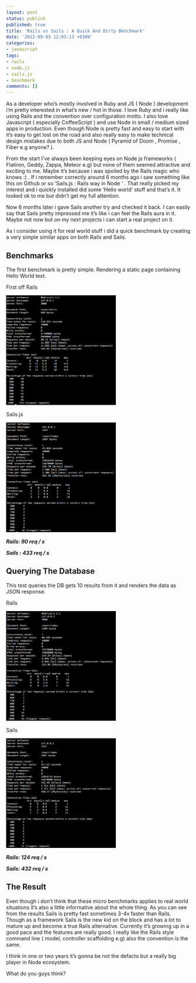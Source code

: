```yaml
---
layout: post
status: publish
published: true
title: 'Rails vs Sails : A Quick And Dirty Benchmark'
date: '2013-09-03 12:03:13 +0300'
categories:
- javascript
tags:
- rails
- node.js
- sails.js
- benchmark
comments: []
---
```


As a developer who’s mostly involved in Ruby and JS ( Node ) development i’m pretty interested in what’s new / hot in those. I love Ruby and i really like using Rails and the convention over configuration motto. I also love Javascript ( especially CoffeeScript ) and use Node in small / medium sized apps in production. Even though Node is pretty fast and easy to start with it’s easy to get lost on the road and also really easy to make technical design mistakes due to both JS and Node ( Pyramid of Doom , Promise , Fiber e.g anyone? ).

From the start I’ve always been keeping eyes on Node.js frameworks ( Flatiron, Geddy, Zappa, Meteor e.g) but none of them seemed attractive and exciting to me. Maybe it’s because i was spoiled by the Rails magic who knows :) . If i remember correctly around 6 months ago i saw something like this on Github or so ‘Sails.js : Rails way in Node ‘ . That really picked my interest and i quickly installed did some ‘Hello world’ stuff and that’s it. It looked ok to me but didn’t get my full attention.

Now 6 months later i gave Sails another try and checked it back. I can easily say that Sails pretty impressed me it’s like i can feel the Rails aura in it. Maybe not now but on my next projects i can start a real project on it.

As i consider using it for real world stuff i did a quick benchmark by creating a very simple similar apps on both Rails and Sails.

## Benchmarks

The first benchmark is pretty simple. Rendering a static page containing Hello World text.

First off Rails

<img src="/images/rails_static.png" width="300" height="300"/>

Sails.js

<img src="/images/sails_static.png" width="300" height="300"/>

***Rails: 90 req / s***

***Sails : 433 req / s***

## Querying The Database

This test queries the DB gets 10 results from it and renders the data as JSON response.

Rails

<img src="/images/rails_json_db.png" width="300" height="300"/>

Sails

<img src="/images/sails_json_db.png" width="300" height="300"/>

***Rails: 124 req / s***

***Sails: 432 req / s***

## The Result

Even though i don’t think that these micro benchmarks applies to real world situations it’s also a little informative about the whole thing. As you can see from the results Sails is pretty fast sometimes 3-4x faster than Rails. Though as a framework Sails is the new kid on the block and has a lot to mature up and become a true Rails alternative. Currently it’s growing up in a good pace and the features are really good. I really like the Rails style command line ( model, controller scaffolding e.g) also the convention is the same.

I think in one or two years it’s gonna be not the defacto but a really big player in Node ecosystem.

What do you guys think?




